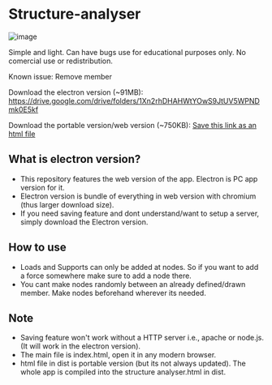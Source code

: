 # Structure-analyser

![image](https://user-images.githubusercontent.com/33609172/200633270-10c360ad-7adc-46a3-937a-c7428526f77b.png)


Simple and light. Can have bugs use for educational purposes only. No comercial use or redistribution.

Known issue: Remove member

Download the electron version (~91MB): https://drive.google.com/drive/folders/1Xn2rhDHAHWtYOwS9JtUV5WPNDmk0E5kf

Download the portable version/web version (~750KB): [Save this link as an html file](https://raw.githubusercontent.com/iharshraj1123/Structure-analyser/master/dist/structure%20analyser.html)

## What is electron version?
- This repository features the web version of the app. Electron is PC app version for it.
- Electron version is bundle of everything in web version with chromium (thus larger download size).
- If you need saving feature and dont understand/want to setup a server, simply download the Electron version.

## How to use
- Loads and Supports can only be added at nodes. So if you want to add a force somewhere make sure to add a node there.
- You cant make nodes randomly between an already defined/drawn member. Make nodes beforehand wherever its needed.

## Note
- Saving feature won't work without a HTTP server i.e., apache or node.js. (It will work in the electron version).
- The main file is index.html, open it in any modern browser.
- html file in dist is portable version (but its not always updated). The whole app is compiled into the structure analyser.html in dist.
